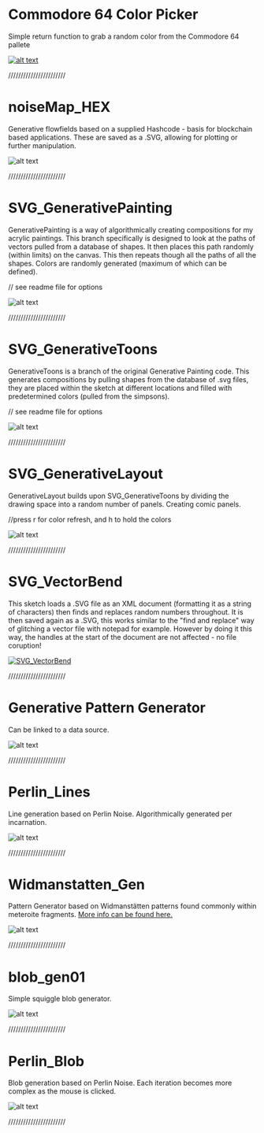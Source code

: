 Commodore 64 Color Picker
======
Simple return function to grab a random color from the Commodore 64 pallete 

[![alt text](https://github.com/badalmer/Generative-Painting/blob/main/Commodore%2064/2022_Comm64_Colors.png)](https://github.com/badalmer/Generative-Painting/tree/main/Commodore%2064)

///////////////////////

noiseMap_HEX
======
Generative flowfields based on a supplied Hashcode - basis for blockchain based applications. These are saved as a .SVG, allowing for plotting or further manipulation.

![alt text](https://github.com/badalmer/Generative-Painting/blob/main/noiseMap_HEX/hex-example.png)

///////////////////////

SVG_GenerativePainting
======
GenerativePainting is a way of algorithmically creating compositions for my acrylic paintings. This branch specifically is designed to look at the paths of vectors pulled from a database of shapes. It then places this path randomly (within limits) on the canvas. This then repeats though all the paths of all the shapes. Colors are randomly generated (maximum of which can be defined).

// see readme file for options

![alt text](https://github.com/badalmer/Generative-Painting/blob/main/SVG_Generative/example.PNG)

///////////////////////

SVG_GenerativeToons
======
GenerativeToons is a branch of the original Generative Painting code. This generates compositions by pulling shapes from the database of .svg files, they are placed within the sketch at different locations and filled with predetermined colors (pulled from the simpsons).

// see readme file for options 

![alt text](https://github.com/badalmer/Generative-Painting/blob/main/SVG_GenerativeToons/example.PNG)

///////////////////////

SVG_GenerativeLayout
======
GenerativeLayout builds upon SVG_GenerativeToons by dividing the drawing space into a random number of panels. Creating comic panels. 

//press r for color refresh, and h to hold the colors

![alt text](https://github.com/badalmer/Generative-Painting/blob/main/SVG_GenerativeLayout/layout-000006.png)

///////////////////////

SVG_VectorBend
======
This sketch loads a .SVG file as an XML document (formatting it as a string of characters) then finds and replaces random numbers throughout. It is then saved again as a .SVG, this works similar to the "find and replace" way of glitching a vector file with notepad for example. However by doing it this way, the handles at the start of the document are not affected - no file coruption!

[![SVG_VectorBend](https://github.com/badalmer/Generative-Painting/blob/main/SVG_VectorBend/images/vectorBend-example.png)](https://github.com/badalmer/Generative-Painting/tree/main/SVG_VectorBend)

///////////////////////

Generative Pattern Generator
======
Can be linked to a data source.

![alt text](https://github.com/badalmer/Generative-Painting/blob/main/Gen_Lines_02/2021_cross003.png)

///////////////////////

Perlin_Lines
======
Line generation based on Perlin Noise. Algorithmically generated per incarnation.

![alt text](https://github.com/badalmer/Generative-Painting/blob/main/Perlin_Lines/example.PNG)

///////////////////////

Widmanstatten_Gen
======
Pattern Generator based on Widmanstätten patterns found commonly within meteroite fragments. [More info can be found here.](https://en.wikipedia.org/wiki/Widmanst%C3%A4tten_pattern)

![alt text](https://github.com/badalmer/Generative-Painting/blob/main/Widmanstatten_Gen/example-01.png)

///////////////////////

blob_gen01
======
Simple squiggle blob generator. 

![alt text](https://github.com/badalmer/Generative-Painting/blob/main/blob_gen01/example-01.png)

///////////////////////

Perlin_Blob
======
Blob generation based on Perlin Noise. Each iteration becomes more complex as the mouse is clicked.

![alt text](https://github.com/badalmer/Generative-Painting/blob/main/perlin_blob/example.PNG)

///////////////////////
